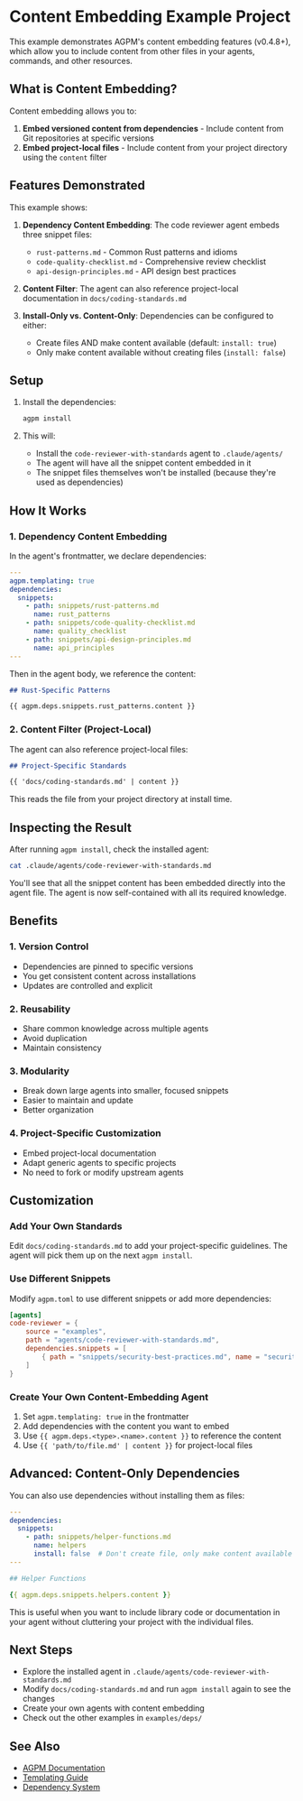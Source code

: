# Content Embedding Example Project

This example demonstrates AGPM's content embedding features (v0.4.8+), which allow you to include content from other files in your agents, commands, and other resources.

## What is Content Embedding?

Content embedding allows you to:

1. **Embed versioned content from dependencies** - Include content from Git repositories at specific versions
2. **Embed project-local files** - Include content from your project directory using the `content` filter

## Features Demonstrated

This example shows:

1. **Dependency Content Embedding**: The code reviewer agent embeds three snippet files:
   - `rust-patterns.md` - Common Rust patterns and idioms
   - `code-quality-checklist.md` - Comprehensive review checklist
   - `api-design-principles.md` - API design best practices

2. **Content Filter**: The agent can also reference project-local documentation in `docs/coding-standards.md`

3. **Install-Only vs. Content-Only**: Dependencies can be configured to either:
   - Create files AND make content available (default: `install: true`)
   - Only make content available without creating files (`install: false`)

## Setup

1. Install the dependencies:
   ```bash
   agpm install
   ```

2. This will:
   - Install the `code-reviewer-with-standards` agent to `.claude/agents/`
   - The agent will have all the snippet content embedded in it
   - The snippet files themselves won't be installed (because they're used as dependencies)

## How It Works

### 1. Dependency Content Embedding

In the agent's frontmatter, we declare dependencies:

```yaml
---
agpm.templating: true
dependencies:
  snippets:
    - path: snippets/rust-patterns.md
      name: rust_patterns
    - path: snippets/code-quality-checklist.md
      name: quality_checklist
    - path: snippets/api-design-principles.md
      name: api_principles
---
```

Then in the agent body, we reference the content:

```markdown
## Rust-Specific Patterns

{{ agpm.deps.snippets.rust_patterns.content }}
```

### 2. Content Filter (Project-Local)

The agent can also reference project-local files:

```markdown
## Project-Specific Standards

{{ 'docs/coding-standards.md' | content }}
```

This reads the file from your project directory at install time.

## Inspecting the Result

After running `agpm install`, check the installed agent:

```bash
cat .claude/agents/code-reviewer-with-standards.md
```

You'll see that all the snippet content has been embedded directly into the agent file. The agent is now self-contained with all its required knowledge.

## Benefits

### 1. Version Control
- Dependencies are pinned to specific versions
- You get consistent content across installations
- Updates are controlled and explicit

### 2. Reusability
- Share common knowledge across multiple agents
- Avoid duplication
- Maintain consistency

### 3. Modularity
- Break down large agents into smaller, focused snippets
- Easier to maintain and update
- Better organization

### 4. Project-Specific Customization
- Embed project-local documentation
- Adapt generic agents to specific projects
- No need to fork or modify upstream agents

## Customization

### Add Your Own Standards

Edit `docs/coding-standards.md` to add your project-specific guidelines. The agent will pick them up on the next `agpm install`.

### Use Different Snippets

Modify `agpm.toml` to use different snippets or add more dependencies:

```toml
[agents]
code-reviewer = {
    source = "examples",
    path = "agents/code-reviewer-with-standards.md",
    dependencies.snippets = [
        { path = "snippets/security-best-practices.md", name = "security" }
    ]
}
```

### Create Your Own Content-Embedding Agent

1. Set `agpm.templating: true` in the frontmatter
2. Add dependencies with the content you want to embed
3. Use `{{ agpm.deps.<type>.<name>.content }}` to reference the content
4. Use `{{ 'path/to/file.md' | content }}` for project-local files

## Advanced: Content-Only Dependencies

You can also use dependencies without installing them as files:

```yaml
---
dependencies:
  snippets:
    - path: snippets/helper-functions.md
      name: helpers
      install: false  # Don't create file, only make content available
---

## Helper Functions

{{ agpm.deps.snippets.helpers.content }}
```

This is useful when you want to include library code or documentation in your agent without cluttering your project with the individual files.

## Next Steps

- Explore the installed agent in `.claude/agents/code-reviewer-with-standards.md`
- Modify `docs/coding-standards.md` and run `agpm install` again to see the changes
- Create your own agents with content embedding
- Check out the other examples in `examples/deps/`

## See Also

- [AGPM Documentation](https://github.com/yourusername/agpm)
- [Templating Guide](../../../docs/templating.md)
- [Dependency System](../../../docs/dependencies.md)
